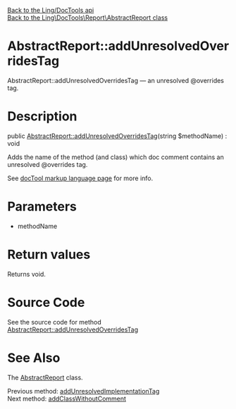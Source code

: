 [Back to the Ling/DocTools api](https://github.com/lingtalfi/DocTools/blob/master/doc/api/Ling/DocTools.md)<br>
[Back to the Ling\DocTools\Report\AbstractReport class](https://github.com/lingtalfi/DocTools/blob/master/doc/api/Ling/DocTools/Report/AbstractReport.md)


AbstractReport::addUnresolvedOverridesTag
================



AbstractReport::addUnresolvedOverridesTag — an unresolved @overrides tag.




Description
================


public [AbstractReport::addUnresolvedOverridesTag](https://github.com/lingtalfi/DocTools/blob/master/doc/api/Ling/DocTools/Report/AbstractReport/addUnresolvedOverridesTag.md)(string $methodName) : void




Adds the name of the method (and class) which doc comment contains
an unresolved @overrides tag.

See [docTool markup language page](https://github.com/lingtalfi/DocTools/blob/master/doc/pages/doctool-markup-language.md) for more info.




Parameters
================


- methodName

    


Return values
================

Returns void.








Source Code
===========
See the source code for method [AbstractReport::addUnresolvedOverridesTag](/blob/master/Report/AbstractReport.php#L414-L422)


See Also
================

The [AbstractReport](https://github.com/lingtalfi/DocTools/blob/master/doc/api/Ling/DocTools/Report/AbstractReport.md) class.

Previous method: [addUnresolvedImplementationTag](https://github.com/lingtalfi/DocTools/blob/master/doc/api/Ling/DocTools/Report/AbstractReport/addUnresolvedImplementationTag.md)<br>Next method: [addClassWithoutComment](https://github.com/lingtalfi/DocTools/blob/master/doc/api/Ling/DocTools/Report/AbstractReport/addClassWithoutComment.md)<br>

